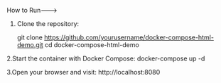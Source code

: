 How to Run--->

1. Clone the repository:
   
   git clone https://github.com/yourusername/docker-compose-html-demo.git
   cd docker-compose-html-demo
   
2.Start the container with Docker Compose:
   docker-compose up -d


3.Open your browser and visit:
http://localhost:8080
